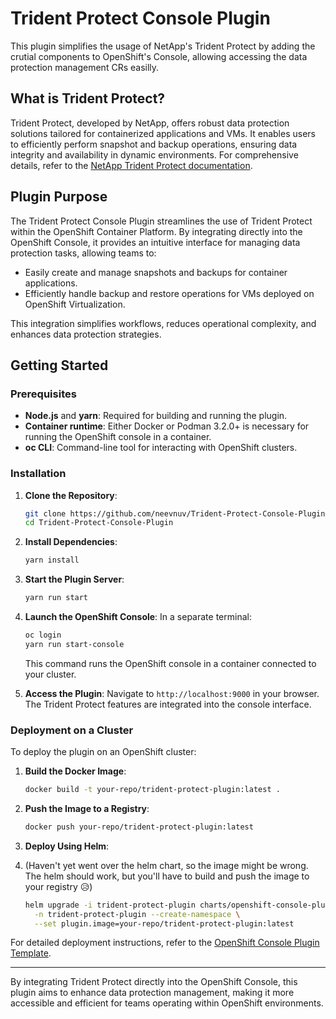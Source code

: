 # Trident Protect Console Plugin

This plugin simplifies the usage of NetApp's Trident Protect by adding the crutial components to OpenShift's Console, allowing accessing the data protection management CRs easilly.

## What is Trident Protect?

Trident Protect, developed by NetApp, offers robust data protection solutions tailored for containerized applications and VMs. It enables users to efficiently perform snapshot and backup operations, ensuring data integrity and availability in dynamic environments. For comprehensive details, refer to the [NetApp Trident Protect documentation](https://docs.netapp.com/us-en/netapp-solutions/containers/rh-os-n_trident_protect.html).

## Plugin Purpose

The Trident Protect Console Plugin streamlines the use of Trident Protect within the OpenShift Container Platform. By integrating directly into the OpenShift Console, it provides an intuitive interface for managing data protection tasks, allowing teams to:

- Easily create and manage snapshots and backups for container applications.
- Efficiently handle backup and restore operations for VMs deployed on OpenShift Virtualization.

This integration simplifies workflows, reduces operational complexity, and enhances data protection strategies.

## Getting Started

### Prerequisites

- **Node.js** and **yarn**: Required for building and running the plugin.
- **Container runtime**: Either Docker or Podman 3.2.0+ is necessary for running the OpenShift console in a container.
- **oc CLI**: Command-line tool for interacting with OpenShift clusters.

### Installation

1. **Clone the Repository**:
   ```bash
   git clone https://github.com/neevnuv/Trident-Protect-Console-Plugin.git
   cd Trident-Protect-Console-Plugin
   ```


2. **Install Dependencies**:
   ```bash
   yarn install
   ```


3. **Start the Plugin Server**:
   ```bash
   yarn run start
   ```


4. **Launch the OpenShift Console**:
   In a separate terminal:
   ```bash
   oc login
   yarn run start-console
   ```

   This command runs the OpenShift console in a container connected to your cluster.

5. **Access the Plugin**:
   Navigate to `http://localhost:9000` in your browser. The Trident Protect features are integrated into the console interface.

### Deployment on a Cluster

To deploy the plugin on an OpenShift cluster:

1. **Build the Docker Image**:
   ```bash
   docker build -t your-repo/trident-protect-plugin:latest .
   ```


2. **Push the Image to a Registry**:
   ```bash
   docker push your-repo/trident-protect-plugin:latest
   ```


3. **Deploy Using Helm**:
4. (Haven't yet went over the helm chart, so the image might be wrong. The helm should work, but you'll have to build and push the image to your registry 😥)
   ```bash
   helm upgrade -i trident-protect-plugin charts/openshift-console-plugin \
     -n trident-protect-plugin --create-namespace \
     --set plugin.image=your-repo/trident-protect-plugin:latest
   ```


For detailed deployment instructions, refer to the [OpenShift Console Plugin Template](https://github.com/openshift/console-plugin-template).

---

By integrating Trident Protect directly into the OpenShift Console, this plugin aims to enhance data protection management, making it more accessible and efficient for teams operating within OpenShift environments. 
